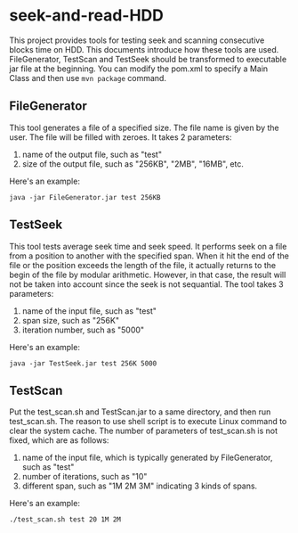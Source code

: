 # seek-and-read-HDD
This project provides tools for testing seek and scanning consecutive blocks time on HDD. This documents introduce how these tools are used. FileGenerator, TestScan and TestSeek should be transformed to executable jar file at the beginning. You can modify the pom.xml to specify a Main Class and then use `mvn package` command. 

## FileGenerator

This tool generates a file of a specified size. The file name is given by the user. The file will be filled with zeroes. It takes 2 parameters:

1. name of the output file, such as "test"
2. size of the output file, such as "256KB", "2MB", "16MB", etc.

Here's an example:
```
java -jar FileGenerator.jar test 256KB
```

## TestSeek
This tool tests average seek time and seek speed. It performs seek on a file from a position to another with the specified span. When it hit the end of the file or the position exceeds the length of the file, it actually returns to the begin of the file by modular arithmetic. However, in that case, the result will not be taken into account since the seek is not sequantial. The tool takes 3 parameters:

1. name of the input file, such as "test"
2. span size, such as "256K"
3. iteration number, such as "5000"

Here's an example:
```
java -jar TestSeek.jar test 256K 5000
```

## TestScan
Put the test_scan.sh and TestScan.jar to a same directory, and then run test_scan.sh. The reason to use shell script is to execute Linux command to clear the system cache. The number of parameters of test_scan.sh is not fixed, which are as follows:

1. name of the input file, which is typically generated by FileGenerator, such as "test"
2. number of iterations, such as "10"
3. different span, such as "1M 2M 3M" indicating 3 kinds of spans.

Here's an example:
```
./test_scan.sh test 20 1M 2M
```
